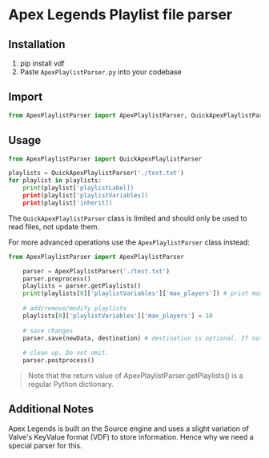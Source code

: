 # Apex Legends Playlist file parser

## Installation

1. pip install vdf
2. Paste `ApexPlaylistParser.py` into your codebase

## Import

```py
from ApexPlaylistParser import ApexPlaylistParser, QuickApexPlaylistParser
```

## Usage

```py
from ApexPlaylistParser import QuickApexPlaylistParser

playlists = QuickApexPlaylistParser('./test.txt')
for playlist in playlists:
    print(playlist['playlistLabel])
    print(playlist['playlistVariables])
    print(playlist['inherit])
```

The `QuickApexPlaylistParser` class is limited and should only be used to read files, not update them.

For more advanced operations use the `ApexPlaylistParser` class instead:

```py
from ApexPlaylistParser import ApexPlaylistParser

    parser = ApexPlaylistParser('./test.txt')
    parser.preprocess()
    playlists = parser.getPlaylists()
    print(playlists[0]['playlistVariables']['max_players']) # print max_players value from first playlist found.
    
    # add/remove/modify playlists
    playlists[0]['playlistVariables']['max_players'] = 10 
    
    # save changes
    parser.save(newData, destination) # destination is optional. If not provided, the file will be overwritten.
    
    # clean up. Do not omit.
    parser.postprocess()
```

> Note that the return value of ApexPlaylistParser.getPlaylists() is a regular Python dictionary.

## Additional Notes

Apex Legends is built on the Source engine and uses a slight variation of Valve's KeyValue format (VDF) to store information. Hence why we need a special parser for this.
